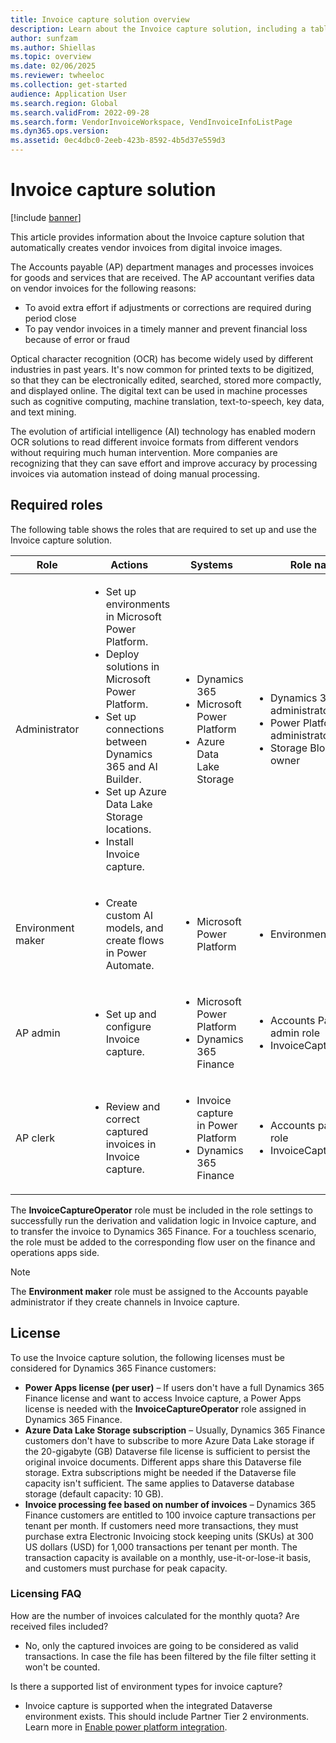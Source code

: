 ```yaml
---
title: Invoice capture solution overview
description: Learn about the Invoice capture solution, including a table that outlines actions, system, and role names for various roles.
author: sunfzam
ms.author: Shiellas
ms.topic: overview
ms.date: 02/06/2025
ms.reviewer: twheeloc
ms.collection: get-started
audience: Application User
ms.search.region: Global
ms.search.validFrom: 2022-09-28
ms.search.form: VendorInvoiceWorkspace, VendInvoiceInfoListPage
ms.dyn365.ops.version: 
ms.assetid: 0ec4dbc0-2eeb-423b-8592-4b5d37e559d3
---
```


# Invoice capture solution

[!include [banner](../includes/banner.md)]

This article provides information about the Invoice capture solution that automatically creates vendor invoices from digital invoice images.

The Accounts payable (AP) department manages and processes invoices for goods and services that are received. The AP accountant verifies data on vendor invoices for the following reasons:

- To avoid extra effort if adjustments or corrections are required during period close
- To pay vendor invoices in a timely manner and prevent financial loss because of error or fraud

Optical character recognition (OCR) has become widely used by different industries in past years. It's now common for printed texts to be digitized, so that they can be electronically edited, searched, stored more compactly, and displayed online. The digital text can be used in machine processes such as cognitive computing, machine translation, text-to-speech, key data, and text mining.

The evolution of artificial intelligence (AI) technology has enabled modern OCR solutions to read different invoice formats from different vendors without requiring much human intervention. More companies are recognizing that they can save effort and improve accuracy by processing invoices via automation instead of doing manual processing.


## Required roles

The following table shows the roles that are required to set up and use the Invoice capture solution.

| Role | Actions | Systems | Role names |
|------|---------|---------|------------|
| Administrator | <ul><li>Set up environments in Microsoft Power Platform.</li><li>Deploy solutions in Microsoft Power Platform.</li><li>Set up connections between Dynamics 365 and AI Builder.</li><li>Set up Azure Data Lake Storage locations.</li><li>Install Invoice capture.</li></ul> | <ul><li>Dynamics 365</li><li>Microsoft Power Platform</li><li>Azure Data Lake Storage</li></ul> | <ul><li>Dynamics 365 administrator</li><li>Power Platform administrator</li><li>Storage Blob data owner</li></ul> |
| Environment maker | <ul><li>Create custom AI models, and create flows in Power Automate.</li></ul> | <ul><li>Microsoft Power Platform</li></ul> | <ul><li>Environment makers</li></ul> |
| AP admin | <ul><li>Set up and configure Invoice capture.</li></ul> | <ul><li>Microsoft Power Platform</li><li>Dynamics 365 Finance</li></ul> | <ul><li>Accounts Payable admin role</li><li>InvoiceCaptureOperator</li></ul> |
| AP clerk | <ul><li>Review and correct captured invoices in Invoice capture.</li></ul> | <ul><li>Invoice capture in Power Platform</li><li>Dynamics 365 Finance</li></ul> | <ul><li>Accounts payable clerk role</li><li>InvoiceCaptureOperator</li></ul> |

The **InvoiceCaptureOperator** role must be included in the role settings to successfully run the derivation and validation logic in Invoice capture, and to transfer the invoice to Dynamics 365 Finance. For a touchless scenario, the role must be added to the corresponding flow user on the finance and operations apps side. 

> [!NOTE]
> The **Environment maker** role must be assigned to the Accounts payable administrator if they create channels in Invoice capture.

## License

To use the Invoice capture solution, the following licenses must be considered for Dynamics 365 Finance customers:

- **Power Apps license (per user)** – If users don't have a full Dynamics 365 Finance license and want to access Invoice capture, a Power Apps license is needed with the **InvoiceCaptureOperator** role assigned in Dynamics 365 Finance. 
- **Azure Data Lake Storage subscription** – Usually, Dynamics 365 Finance customers don't have to subscribe to more Azure Data Lake storage if the 20-gigabyte (GB) Dataverse file license is sufficient to persist the original invoice documents. Different apps share this Dataverse file storage. Extra subscriptions might be needed if the Dataverse file capacity isn't sufficient. The same applies to Dataverse database storage (default capacity: 10 GB).
- **Invoice processing fee based on number of invoices** – Dynamics 365 Finance customers are entitled to 100 invoice capture transactions per tenant per month. If customers need more transactions, they must purchase extra Electronic Invoicing stock keeping units (SKUs) at 300 US dollars (USD) for 1,000 transactions per tenant per month. The transaction capacity is available on a monthly, use-it-or-lose-it basis, and customers must purchase for peak capacity.

### Licensing FAQ 
How are the number of invoices calculated for the monthly quota? Are received files included?  
 - No, only the captured invoices are going to be considered as valid transactions. In case the file has been filtered by the file filter setting it won't be counted. 

Is there a supported list of environment types for invoice capture? 
 - Invoice capture is supported when the integrated Dataverse environment exists. This should include Partner Tier 2 environments. Learn more in [Enable power platform integration](../../fin-ops-core/dev-itpro/power-platform/enable-power-platform-integration.md). 
